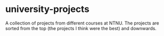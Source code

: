 # university-projects
A collection of projects from different courses at NTNU. The projects are sorted from the top (the projects I think were the best) and downwards. 
